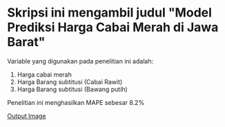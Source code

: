 # Skripsi ini mengambil judul "Model Prediksi Harga Cabai Merah di Jawa Barat"
Variable yang digunakan pada penelitian ini adalah:
1. Harga cabai merah
2. Harga Barang subtitusi (Cabai Rawit)
3. Harga Barang subtitusi (Bawang putih)

Penelitian ini menghasilkan MAPE sebesar 8.2%

[Output Image](output/output_3_Faktor_2023_Akhir.png)
